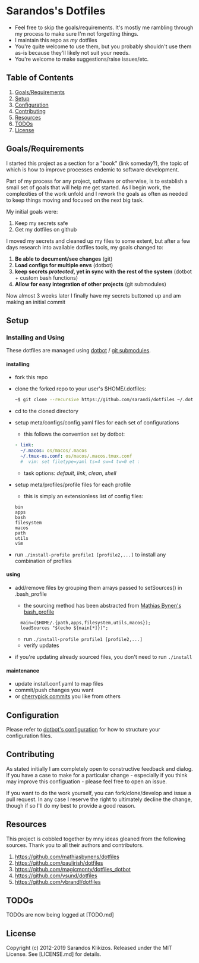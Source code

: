 # Sarandos's Dotfiles

* Feel free to skip the goals/requirements. It's mostly me rambling through my process to make sure I'm not forgetting things.
* I maintain this repo as _my_ dotfiles
* You're quite welcome to use them, but you probably shouldn't use them as-is because they'll likely not suit your needs.
* You're welcome to make suggestions/raise issues/etc.

## Table of Contents

1. [Goals/Requirements](#Goals/Requirements)
1. [Setup](#Setup)
1. [Configuration](#Configuration)
1. [Contributing](#Contributing)
1. [Resources](#)
1. [TODOs](#TODOs)
1. [License](#License)

## Goals/Requirements

I started this project as a section for a "book" (link someday?), the topic of
which is how to improve processes endemic to software development.

Part of my process for any project, software or otherwise, is to establish a
small set of goals that will help me get started. As I begin work, the
complexities of the work unfold and I rework the goals as often as needed to
keep things moving and focused on the next big task.

My initial goals were:

1. Keep my secrets safe
1. Get my dotfiles on github

I moved my secrets and cleaned up my files to some extent, but after a few days research into available dotfiles tools, my goals changed to:

1. **Be able to document/see changes** (git)
1. **Load configs for multiple envs** (dotbot)
1. **keep secrets *protected*, yet in sync with the rest of the system** (dotbot + custom bash functions)
1. **Allow for easy integration of other projects** (git submodules)

Now almost 3 weeks later I finally have my secrets buttoned up and am making an
initial commit

## Setup

### Installing and Using

These dotfiles are managed using
[dotbot](https://github.com/anishathalye/dotbot) / [git
submodules](https://git-scm.com/book/en/v2/Git-Tools-Submodules).

#### installing

* fork this repo
* clone the forked repo to your user's $HOME/.dotfiles:

  ```BASH
  ~$ git clone --recursive https://github.com/sarandi/dotfiles ~/.dotfiles
  ```

* cd to the cloned directory
* setup meta/configs/config.yaml files for each set of configurations
  * this follows the convention set by dotbot:

  ```YAML
  - link:
    ~/.macos: os/macos/.macos
    ~/.tmux-os.conf: os/macos/.macos.tmux.conf
    #  vim: set filetype=yaml ts=4 sw=4 tw=0 et :
   ```

  * task options: *default*, *link*, *clean*, *shell*
* setup meta/profiles/profile files for each profile
  * this is simply an extensionless list of config files:

  ``` TEXT
  bin
  apps
  bash
  filesystem
  macos
  path
  utils
  vim
  ```

* run `./install-profile profile1 [profile2,...]` to install any combination of profiles

#### using

* add/remove files by grouping them arrays passed to setSources() in
  .bash_profile
  * the sourcing method has been abstracted from [Mathias Bynen's bash_profile](https://github.com/mathiasbynens/dotfiles/blob/master/.bash_profile)

  ```SHELL
    main=($HOME/.{path,apps,filesystem,utils,macos});
    loadSources "$(echo ${main[*]})";
  ```

  * run `./install-profile profile1 [profile2,...]`
  * verify updates
* if you're updating already sourced files, you don't need to run `./install`

#### maintenance

* update install.conf.yaml to map files
* commit/push changes you want
* or [cherrypick commits](https://git-scm.com/docs/git-cherry-pick) you like from others

## Configuration

Please refer to [dotbot's configuration](https://github.com/robobenklein/dotbot#configuration) for how to structure your configuration files.

<!--## Wiki

Will consider if necessary

-->

## Contributing

As stated initially I am completely open to constructive feedback and dialog. If you have a case to make for a particular change - especially if you think may improve this configuation - please feel free to open an issue.

If you want to do the work yourself, you can fork/clone/develop and issue a pull request. In any case I reserve the right to ultimately decline the change, though if so I'll do my best to provide a good reason.

## Resources

This project is cobbled together by  mny ideas gleaned from the following sources. Thank you to all their authors and contributors.

1. <https://github.com/mathiasbynens/dotfiles>
1. <https://github.com/paulirish/dotfiles>
1. <https://github.com/magicmonty/dotfiles_dotbot>
1. <https://github.com/vsund/dotfiles>
1. <https://github.com/vbrandl/dotfiles>

## TODOs

TODOs are now being logged at [TODO.md]

## License

Copyright (c) 2012-2019 Sarandos Klikizos. Released under the MIT License. See [LICENSE.md] for details.
